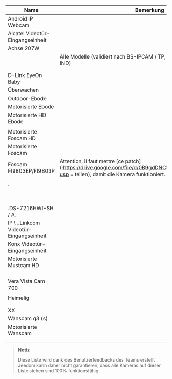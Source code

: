 | Name                     | Bemerkung                | Link                     |
|-------------------------|-------------------------|--------------------------|
| Android IP Webcam       |                         |                          |
| Alcatel Videotür-Eingangseinheit   |                         |                          |
| Achse 207W               |                         |                          |
|                | Alle Modelle (validiert nach BS-IPCAM / TP, BS-IPCAM-W, BS-CAM-IND) |                          |
|               |                         |                          |
|         |                         |                          |
| D-Link EyeOn Baby       |                         |                          |
| Überwachen                 |                         |                          |
| Outdoor-Ebode        |                         |                          |
| Motorisierte Ebode          |                         |                          |
| Motorisierte HD Ebode      |                         |                          |
|                |                         |                          |
| Motorisierte Foscam HD     |                         |                          |
| Motorisierte Foscam        |                         |                          |
| Foscam FI9803EP/FI9803P | Attention, il faut mettre [ce patch](:https://drive.google.com/file/d/0B9gdDNCtvjAITEs0UjduRV9zSG8/view?usp = teilen), damit die Kamera funktioniert.
|       |                         |                          |
| .                  |                         |                          |
|       |                         |                          |
|       |                         |                          |
|               |                         |                          |
|   |                         |                          |
|   |                         |                          |
|  |                         |                          |
|                |                         |                          |
|           |                         |                          |
| .DS-7216HWI-SH / A. |                         |                          |
| IP \ _Linkcom Videotür-Eingangseinheit |                         |                          |
| Konx Videotür-Eingangseinheit      |                         |                          |
| Motorisierte Mustcam HD    |                         |                          |
|        |                         |                          |
|                  |                         |                          |
|                   |                         |                          |
|      |                         |                          |
| Vera Vista Cam 700      |                         |                          |
|                   |                         |                          |
| Heimelig                |                         |                          |
|             |                         |                          |
|             |                         |                          |
| XX          |                         |                          |
| Wanscam q3 (s)           |                         |                          |
| Motorisierte Wanscam       |                         |                          |
|                    |                         |                          |
|              |                         |                          |

> **Notiz**
>
> Diese Liste wird dank des Benutzerfeedbacks des Teams erstellt
> Jeedom kann daher nicht garantieren, dass alle Kameras auf dieser Liste stehen
> sind 100% funktionsfähig.
